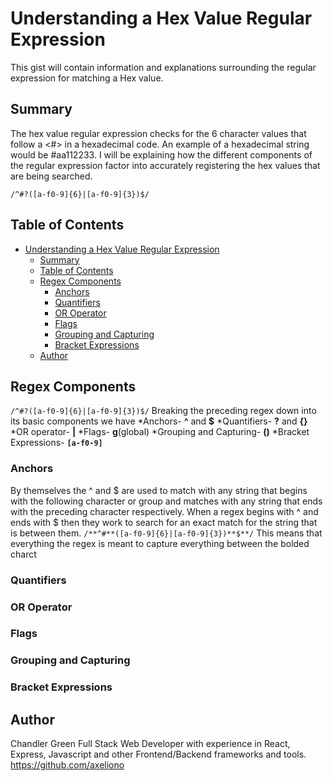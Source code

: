 # Understanding a Hex Value Regular Expression

This gist will contain information and explanations surrounding the regular expression for matching a Hex value.

## Summary

The hex value regular expression checks for the 6 character values that follow a <#> in a hexadecimal code. An example of a hexadecimal string would be #aa112233. I will be explaining how the different components of the regular expression factor into accurately registering the hex values that are being searched.

`/^#?([a-f0-9]{6}|[a-f0-9]{3})$/`

## Table of Contents

- [Understanding a Hex Value Regular Expression](#understanding-a-hex-value-regular-expression)
  - [Summary](#summary)
  - [Table of Contents](#table-of-contents)
  - [Regex Components](#regex-components)
    - [Anchors](#anchors)
    - [Quantifiers](#quantifiers)
    - [OR Operator](#or-operator)
    - [Flags](#flags)
    - [Grouping and Capturing](#grouping-and-capturing)
    - [Bracket Expressions](#bracket-expressions)
  - [Author](#author)

## Regex Components
`/^#?([a-f0-9]{6}|[a-f0-9]{3})$/`
    Breaking the preceding regex down into its basic components we have 
        *Anchors-  **^** and **$**
        *Quantifiers-  **?** and **{}** 
        *OR operator-  **|**
        *Flags- **g**(global)
        *Grouping and Capturing- **()**
        *Bracket Expressions- **`[a-f0-9]`**
### Anchors
By themselves the ^ and $ are used to match with any string that begins with the following character or group and matches with any string that ends with the preceding character respectively.
When a regex begins with ^ and ends with $ then they work to search for an exact match for the string that is between them. 
`/**^#**([a-f0-9]{6}|[a-f0-9]{3})**$**/`
This means that everything the regex is meant to capture everything between the bolded charct

### Quantifiers

### OR Operator

### Flags

### Grouping and Capturing

### Bracket Expressions

## Author
Chandler Green 
Full Stack Web Developer with experience in React, Express, Javascript and other Frontend/Backend frameworks and tools.
https://github.com/axeliono

